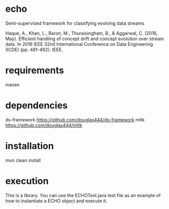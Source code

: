# echo
Semi-supervised framework for classifying evolving data streams

Haque, A., Khan, L., Baron, M., Thuraisingham, B., & Aggarwal, C. (2016, May). Efficient handling of concept drift and concept evolution over stream data. In 2016 IEEE 32nd International Conference on Data Engineering (ICDE) (pp. 481-492). IEEE.

# requirements

maven

# dependencies

ds-framework https://github.com/douglas444/ds-framework
mltk https://github.com/douglas444/mltk

# installation

mvn clean install

# execution

This is a library. You can use the ECHOTest.java test file as an example of how to instantiate a ECHO object and execute it.


